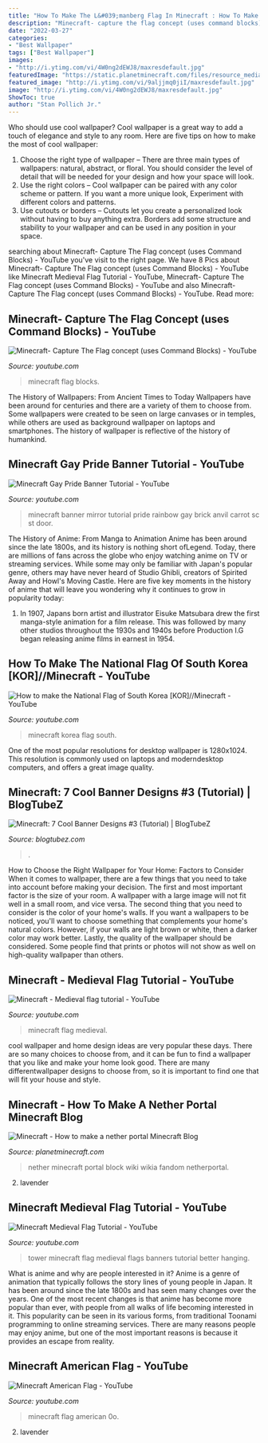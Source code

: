 ```yaml
---
title: "How To Make The L&#039;manberg Flag In Minecraft : How To Make The National Flag Of South Korea [kor]//minecraft"
description: "Minecraft- capture the flag concept (uses command blocks)"
date: "2022-03-27"
categories:
- "Best Wallpaper"
tags: ["Best Wallpaper"]
images:
- "http://i.ytimg.com/vi/4W0ng2dEWJ8/maxresdefault.jpg"
featuredImage: "https://static.planetminecraft.com/files/resource_media/screenshot/1229/nether_2964349.jpg"
featured_image: "http://i.ytimg.com/vi/9aljjmq0jiI/maxresdefault.jpg"
image: "http://i.ytimg.com/vi/4W0ng2dEWJ8/maxresdefault.jpg"
ShowToc: true
author: "Stan Pollich Jr."
---
```



Who should use cool wallpaper?
Cool wallpaper is a great way to add a touch of elegance and style to any room. Here are five tips on how to make the most of cool wallpaper: 
1) Choose the right type of wallpaper – There are three main types of wallpapers: natural, abstract, or floral. You should consider the level of detail that will be needed for your design and how your space will look. 
2) Use the right colors – Cool wallpaper can be paired with any color scheme or pattern. If you want a more unique look, Experiment with different colors and patterns. 
3) Use cutouts or borders – Cutouts let you create a personalized look without having to buy anything extra. Borders add some structure and stability to your wallpaper and can be used in any position in your space.

	

		
searching about Minecraft- Capture The Flag concept (uses Command Blocks) - YouTube you've visit to the right page. We have 8 Pics about Minecraft- Capture The Flag concept (uses Command Blocks) - YouTube like Minecraft Medieval Flag Tutorial - YouTube, Minecraft- Capture The Flag concept (uses Command Blocks) - YouTube and also Minecraft- Capture The Flag concept (uses Command Blocks) - YouTube. Read more:
		
    
## Minecraft- Capture The Flag Concept (uses Command Blocks) - YouTube

<img loading=lazy src="https://i.ytimg.com/vi/stBs053oWJ4/maxresdefault.jpg" onerror="this.onerror=null;this.src='https://tse4.mm.bing.net/th?id=OIP.0T4RekIF4DHspybjhBlTLQHaEK&amp;pid=15.1';" alt="Minecraft- Capture The Flag concept (uses Command Blocks) - YouTube">

_Source: youtube.com_

>minecraft flag blocks. 

	

The History of Wallpapers: From Ancient Times to Today
Wallpapers have been around for centuries and there are a variety of them to choose from. Some wallpapers were created to be seen on large canvases or in temples, while others are used as background wallpaper on laptops and smartphones. The history of wallpaper is reflective of the history of humankind.

    
## Minecraft Gay Pride Banner Tutorial - YouTube

<img loading=lazy src="https://i.ytimg.com/vi/2IOWjHGQ7ek/maxresdefault.jpg" onerror="this.onerror=null;this.src='https://tse4.mm.bing.net/th?id=OIP.qwVk3cieCFoxhR4hBAICGQHaEK&amp;pid=15.1';" alt="Minecraft Gay Pride Banner Tutorial - YouTube">

_Source: youtube.com_

>minecraft banner mirror tutorial pride rainbow gay brick anvil carrot sc st door. 

	

The History of Anime: From Manga to Animation
Anime has been around since the late 1800s, and its history is nothing short ofLegend. Today, there are millions of fans across the globe who enjoy watching anime on TV or streaming services. While some may only be familiar with Japan's popular genre, others may have never heard of Studio Ghibli, creators of Spirited Away and Howl's Moving Castle. Here are five key moments in the history of anime that will leave you wondering why it continues to grow in popularity today:
1) In 1907, Japans born artist and illustrator Eisuke Matsubara drew the first manga-style animation for a film release. This was followed by many other studios throughout the 1930s and 1940s before Production I.G began releasing anime films in earnest in 1954.

    
## How To Make The National Flag Of South Korea [KOR]//Minecraft - YouTube

<img loading=lazy src="https://i.ytimg.com/vi/caU-WOtTkFk/hqdefault.jpg" onerror="this.onerror=null;this.src='https://tse1.mm.bing.net/th?id=OIP.ydEASSKcZbI_9uCgu1T_kwHaFj&amp;pid=15.1';" alt="How to make the National Flag of South Korea [KOR]//Minecraft - YouTube">

_Source: youtube.com_

>minecraft korea flag south. 

	

One of the most popular resolutions for desktop wallpaper is 1280x1024. This resolution is commonly used on laptops and moderndesktop computers, and offers a great image quality.

    
## Minecraft: 7 Cool Banner Designs #3 (Tutorial) | BlogTubeZ

<img loading=lazy src="https://i.ytimg.com/vi/KqrL7-DhVzM/maxresdefault.jpg" onerror="this.onerror=null;this.src='https://tse1.mm.bing.net/th?id=OIP.zvQ13vNkbTy0AcUQvgqm9QHaEK&amp;pid=15.1';" alt="Minecraft: 7 Cool Banner Designs #3 (Tutorial) | BlogTubeZ">

_Source: blogtubez.com_

>. 

	

How to Choose the Right Wallpaper for Your Home: Factors to Consider
When it comes to wallpaper, there are a few things that you need to take into account before making your decision. The first and most important factor is the size of your room. A wallpaper with a large image will not fit well in a small room, and vice versa. 
The second thing that you need to consider is the color of your home's walls. If you want a wallpapers to be noticed, you'll want to choose something that complements your home's natural colors. However, if your walls are light brown or white, then a darker color may work better. 
Lastly, the quality of the wallpaper should be considered. Some people find that prints or photos will not show as well on high-quality wallpaper than others.

    
## Minecraft - Medieval Flag Tutorial - YouTube

<img loading=lazy src="http://i.ytimg.com/vi/4W0ng2dEWJ8/maxresdefault.jpg" onerror="this.onerror=null;this.src='https://tse3.mm.bing.net/th?id=OIP.J3eIKCLwWpS10H3XaxHTKAHaEK&amp;pid=15.1';" alt="Minecraft - Medieval flag tutorial - YouTube">

_Source: youtube.com_

>minecraft flag medieval. 

	

cool wallpaper and home design ideas are very popular these days. There are so many choices to choose from, and it can be fun to find a wallpaper that you like and make your home look good. There are many differentwallpaper designs to choose from, so it is important to find one that will fit your house and style.

    
## Minecraft - How To Make A Nether Portal Minecraft Blog

<img loading=lazy src="https://static.planetminecraft.com/files/resource_media/screenshot/1229/nether_2964349.jpg" onerror="this.onerror=null;this.src='https://tse1.mm.bing.net/th?id=OIP.Bp1vTsDazdCuLvHloWOVNwAAAA&amp;pid=15.1';" alt="Minecraft - How to make a nether portal Minecraft Blog">

_Source: planetminecraft.com_

>nether minecraft portal block wiki wikia fandom netherportal. 

	

2. lavender 

    
## Minecraft Medieval Flag Tutorial - YouTube

<img loading=lazy src="http://i.ytimg.com/vi/9aljjmq0jiI/maxresdefault.jpg" onerror="this.onerror=null;this.src='https://tse1.mm.bing.net/th?id=OIP.ZkMO4WKcJ_snwGeH-PDsOQHaEK&amp;pid=15.1';" alt="Minecraft Medieval Flag Tutorial - YouTube">

_Source: youtube.com_

>tower minecraft flag medieval flags banners tutorial better hanging. 

	

What is anime and why are people interested in it?
Anime is a genre of animation that typically follows the story lines of young people in Japan. It has been around since the late 1800s and has seen many changes over the years. One of the most recent changes is that anime has become more popular than ever, with people from all walks of life becoming interested in it. This popularity can be seen in its various forms, from traditional Toonami programming to online streaming services. There are many reasons people may enjoy anime, but one of the most important reasons is because it provides an escape from reality.

    
## Minecraft American Flag - YouTube

<img loading=lazy src="https://i.ytimg.com/vi/PvWsOAu5_0o/maxresdefault.jpg" onerror="this.onerror=null;this.src='https://tse4.mm.bing.net/th?id=OIP.XlylRE1LQ669OXHD3SUN4AHaEK&amp;pid=15.1';" alt="Minecraft American Flag - YouTube">

_Source: youtube.com_

>minecraft flag american 0o. 

	

2. lavender 

